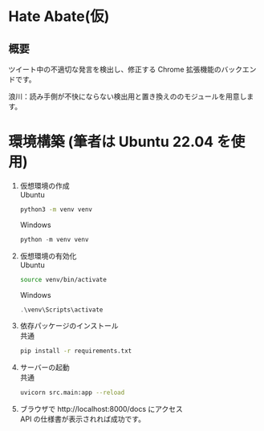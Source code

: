 # Hate Abate(仮)

## 概要

ツイート中の不適切な発言を検出し、修正する Chrome 拡張機能のバックエンドです。

浪川：読み手側が不快にならない検出用と置き換えののモジュールを用意します。

# 環境構築 (筆者は Ubuntu 22.04 を使用)

1. 仮想環境の作成
   <br>
   Ubuntu
   ```bash
   python3 -m venv venv
   ```
   Windows
   ```powershell
   python -m venv venv
   ```
2. 仮想環境の有効化
   <br>
   Ubuntu
   ```bash
   source venv/bin/activate
   ```
   Windows
   ```powershell
   .\venv\Scripts\activate
   ```
3. 依存パッケージのインストール
   <br>
   共通
   ```bash
   pip install -r requirements.txt
   ```
4. サーバーの起動
   <br>
   共通
   ```bash
   uvicorn src.main:app --reload
   ```
5. ブラウザで http://localhost:8000/docs にアクセス
   <br>
   API の仕様書が表示されれば成功です。
